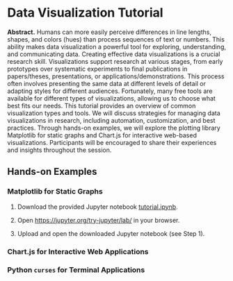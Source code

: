 # Data Visualization Tutorial

**Abstract.** Humans can more easily perceive differences in line lengths, shapes, and colors (hues) than process sequences of text or numbers. This ability makes data visualization a powerful tool for exploring, understanding, and communicating data. Creating effective data visualizations is a crucial research skill. Visualizations support research at various stages, from early prototypes over systematic experiments to final publications in papers/theses, presentations, or applications/demonstrations. This process often involves presenting the same data at different levels of detail or adapting styles for different audiences. Fortunately, many free tools are available for different types of visualizations, allowing us to choose what best fits our needs. This tutorial provides an overview of common visualization types and tools. We will discuss strategies for managing data visualizations in research, including automation, customization, and best practices. Through hands-on examples, we will explore the plotting library Matplotlib for static graphs and Chart.js for interactive web-based visualizations. Participants will be encouraged to share their experiences and insights throughout the session.

## Hands-on Examples

### Matplotlib for Static Graphs

1. Download the provided Jupyter notebook [tutorial.ipynb](https://raw.githubusercontent.com/klauck/data_visualization_tutorial/refs/heads/main/1_matplotlib/tutorial.ipynb).

2. Open https://jupyter.org/try-jupyter/lab/ in your browser.

3. Upload and open the downloaded Jupyter notebook (see Step 1).


### Chart.js for Interactive Web Applications

### Python `curses` for Terminal Applications

